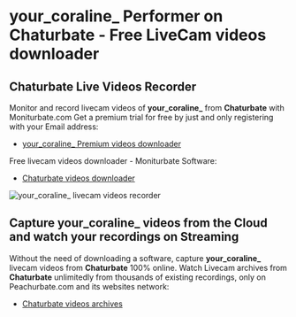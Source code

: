 # your_coraline_ Performer on Chaturbate - Free LiveCam videos downloader

## Chaturbate Live Videos Recorder

Monitor and record livecam videos of **your_coraline_** from **Chaturbate** with Moniturbate.com
Get a premium trial for free by just and only registering with your Email address:
* [your_coraline_ Premium videos downloader](https://moniturbate.com/request-demo-licence-key.html)

Free livecam videos downloader - Moniturbate Software:
* [Chaturbate videos downloader](https://moniturbate.com/moniturbate-download-software.html)

![your_coraline_ livecam videos recorder](https://peachurnet.com/templates/moniturbate-software.png)


## Capture your_coraline_ videos from the Cloud and watch your recordings on Streaming

Without the need of downloading a software, capture **your_coraline_** livecam videos from **Chaturbate** 100% online.
Watch Livecam archives from **Chaturbate** unlimitedly from thousands of existing recordings, only on Peachurbate.com and its websites network:
* [Chaturbate videos archives](https://peachurnet.com/)